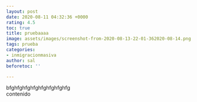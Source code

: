```yaml
---
layout: post
date: 2020-08-11 04:32:36 +0000
rating: 4.5
toc: true
title: pruebaaaa
image: assets/images/screenshot-from-2020-08-13-22-01-362020-08-14.png
tags: prueba
categories:
- inmigracionmasiva
author: sal
beforetoc: ''

---
```

bfghfghfghfghfghfghfghfg  
contenido